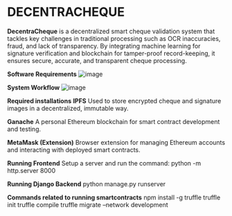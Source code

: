# DECENTRACHEQUE


**DecentraCheque** is a decentralized smart cheque validation system that tackles key challenges in traditional processing such as OCR inaccuracies, fraud, and lack of transparency. By integrating machine learning for signature verification and blockchain for tamper-proof record-keeping, it ensures secure, accurate, and transparent cheque processing.

**Software Requirements**
![image](https://github.com/user-attachments/assets/7a4c1a88-bf57-40a7-8e35-7c4a7f3c1795)



**System Workflow**
![image](https://github.com/user-attachments/assets/3ecf7cb2-0c06-463a-8570-51bab35f99ad)



**Required installations**
**IPFS**
Used to store encrypted cheque and signature images in a decentralized, immutable way.

**Ganache**
A personal Ethereum blockchain for smart contract development and testing.

**MetaMask (Extension)**
Browser extension for managing Ethereum accounts and interacting with deployed smart contracts.

**Running Frontend**
Setup a server and run the command:
python -m http.server 8000

**Running Django Backend**
python manage.py runserver 

**Commands related to running smartcontracts**
npm install -g truffle
truffle init
truffle compile
truffle migrate –network development





